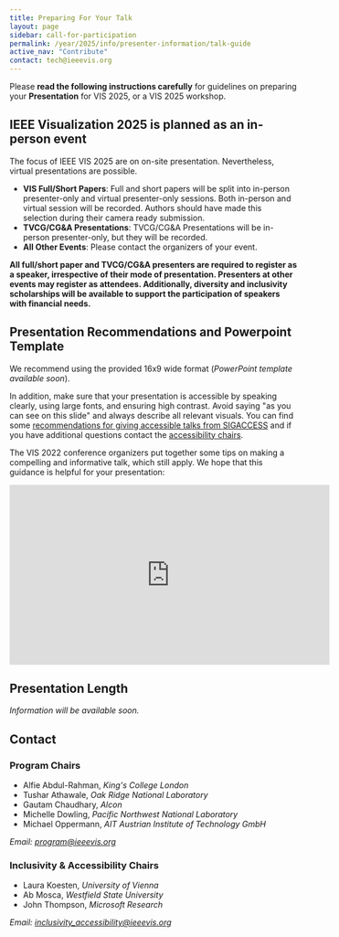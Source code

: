 ```yaml
---
title: Preparing For Your Talk
layout: page
sidebar: call-for-participation
permalink: /year/2025/info/presenter-information/talk-guide
active_nav: "Contribute"
contact: tech@ieeevis.org
---
```


Please **read the following instructions carefully** for guidelines on preparing your **Presentation** for VIS 2025, or a VIS 2025 workshop.

## IEEE Visualization 2025 is planned as an in-person event

The focus of IEEE VIS 2025 are on on-site presentation. Nevertheless, virtual presentations are possible.
* **VIS Full/Short Papers**: Full and short papers will be split into in-person presenter-only and virtual presenter-only sessions. Both in-person and virtual session will be recorded. Authors should have made this selection during their camera ready submission. 
* **TVCG/CG&A Presentations**: TVCG/CG&A Presentations will be in-person presenter-only, but they will be recorded.
* **All Other Events**: Please contact the organizers of your event.

**All full/short paper and TVCG/CG&A presenters are required to register as a speaker, irrespective of their mode of presentation. Presenters at other events may register as attendees. Additionally, diversity and inclusivity scholarships will be available to support the participation of speakers with financial needs.**


## Presentation Recommendations and Powerpoint Template

We recommend using the provided 16x9 wide format (*PowerPoint template available soon*).

In addition, make sure that your presentation is accessible by speaking clearly, using large fonts, and ensuring high contrast. Avoid saying "as you can see on this slide" and always describe all relevant visuals. You can find some [recommendations for giving accessible talks from SIGACCESS](http://www.sigaccess.org/welcome-to-sigaccess/resources/accessible-presentation-guide/) and if you have additional questions contact the [accessibility chairs](mailto:accessibility@ieeevis.org).

The VIS 2022 conference organizers put together some tips on making a compelling and informative talk, which still apply.  We hope that this guidance is helpful for your presentation:

<iframe width="560" height="315" src="https://www.youtube.com/embed/SfWOKH8IR5k" title="YouTube video player" frameborder="0" allow="accelerometer; autoplay; clipboard-write; encrypted-media; gyroscope; picture-in-picture" allowfullscreen></iframe>

## Presentation Length

*Information will be available soon.*

<!-- As a guide, the length requirements for are as follows:
- VIS Full Papers and TVCG/CG&A Presentations: the maximum length of your slot is **12 minutes**, including questions. We recommend a 9 minute talk with 2 to 3 minutes for questions. At least 1 minute must be left for questions.
- VIS Short Papers Presentations: the maximum length of your slot is **9 minutes**, including questions. We recommend a 7 minute talk with 2 minutes for questions. At least 1 minute must be left for questions
- Associated Events: please consult your associated event organizers for information on presentation timing. -->


## Contact

### Program Chairs

* Alfie Abdul-Rahman, *King's College London*
* Tushar Athawale, *Oak Ridge National Laboratory*
* Gautam Chaudhary, *Alcon*
* Michelle Dowling, *Pacific Northwest National Laboratory*
* Michael Oppermann, *AIT Austrian Institute of Technology GmbH*

*Email: [program@ieeevis.org](mailto:program@ieeevis.org)*

### Inclusivity & Accessibility Chairs

* Laura Koesten, *University of Vienna*
* Ab Mosca, *Westfield State University*
* John Thompson, *Microsoft Research*

*Email: [inclusivity_accessibility@ieeevis.org](mailto:inclusivity_accessibility@ieeevis.org)*


